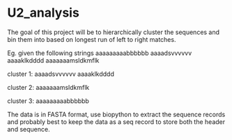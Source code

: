 # U2_analysis

The goal of this project will be to hierarchically cluster the sequences and bin them into based on longest run of left to right matches.

Eg. given the following strings
aaaaaaaaabbbbbb
aaaadsvvvvvv
aaaaklkdddd
aaaaaaamsldkmflk

cluster 1:
aaaadsvvvvvv
aaaaklkdddd

cluster 2:
aaaaaaamsldkmflk

cluster 3:
aaaaaaaaabbbbbb

The data is in FASTA format, use biopython to extract the sequence records and probably best to keep the data as a seq record to store both the header and sequence.
